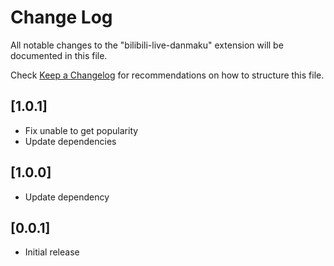 # Change Log

All notable changes to the "bilibili-live-danmaku" extension will be documented in this file.

Check [Keep a Changelog](http://keepachangelog.com/) for recommendations on how to structure this file.

## [1.0.1]

- Fix unable to get popularity
- Update dependencies

## [1.0.0]

- Update dependency

## [0.0.1]

- Initial release